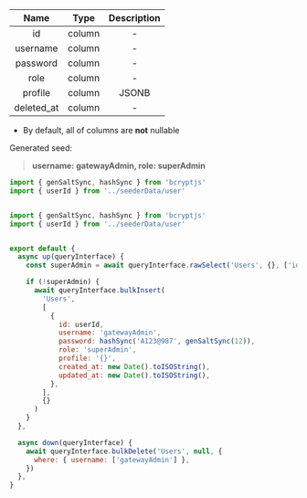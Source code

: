 
|    Name    |  Type  | Description |
| :--------: | :----: | :---------: |
|     id     | column |      -      |
|  username  | column |      -      |
|  password  | column |      -      |
|    role    | column |      -      |
|  profile   | column |    JSONB    |
| deleted_at | column |      -      |

* By default, all of columns are **not** nullable

Generated seed:
> **username: gatewayAdmin, role: superAdmin**


```javascript
import { genSaltSync, hashSync } from 'bcryptjs'
import { userId } from '../seederData/user'


import { genSaltSync, hashSync } from 'bcryptjs'
import { userId } from '../seederData/user' 


export default {
  async up(queryInterface) {
    const superAdmin = await queryInterface.rawSelect('Users', {}, ['id'])

    if (!superAdmin) {
      await queryInterface.bulkInsert(
        'Users',
        [
          {
            id: userId,
            username: 'gatewayAdmin',
            password: hashSync('A123@987', genSaltSync(12)),
            role: 'superAdmin',
            profile: '{}',
            created_at: new Date().toISOString(),
            updated_at: new Date().toISOString(),
          },
        ],
        {}
      )
    }
  },

  async down(queryInterface) {
    await queryInterface.bulkDelete('Users', null, {
      where: { username: ['gatewayAdmin'] },
    })
  },
}
```